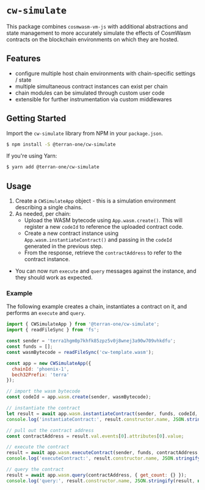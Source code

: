 # `cw-simulate`

This package combines `cosmwasm-vm-js` with additional abstractions and state management to
more accurately simulate the effects of CosmWasm contracts on the blockchain environments on which
they are hosted.

## Features

- configure multiple host chain environments with chain-specific settings / state
- multiple simultaneous contract instances can exist per chain
- chain modules can be simulated through custom user code
- extensible for further instrumentation via custom middlewares


## Getting Started

Import the `cw-simulate` library from NPM in your `package.json`.

```bash
$ npm install -S @terran-one/cw-simulate
```

If you're using Yarn:

```bash
$ yarn add @terran-one/cw-simulate
```

## Usage

1. Create a `CWSimulateApp` object - this is a simulation environment describing a single chains.
2. As needed, per chain:
   - Upload the WASM bytecode using `App.wasm.create()`. This will register a new `codeId` to reference the uploaded contract code.
   - Create a new contract instance using `App.wasm.instantiateContract()` and passing in the `codeId` generated in the previous step.
   - From the response, retrieve the `contractAddress` to refer to the contract instance.
  - You can now run `execute` and `query` messages against the instance, and they should work as expected.
### Example

The following example creates a chain, instantiates a contract on it, and performs an `execute` and `query`.

```javascript
import { CWSimulateApp } from '@terran-one/cw-simulate';
import { readFileSync } from 'fs';

const sender = 'terra1hgm0p7khfk85zpz5v0j8wnej3a90w709vhkdfu';
const funds = [];
const wasmBytecode = readFileSync('cw-template.wasm');

const app = new CWSimulateApp({
  chainId: 'phoenix-1',
  bech32Prefix: 'terra'
});

// import the wasm bytecode
const codeId = app.wasm.create(sender, wasmBytecode);

// instantiate the contract
let result = await app.wasm.instantiateContract(sender, funds, codeId, { count: 0 });
console.log('instantiateContract:', result.constructor.name, JSON.stringify(result, null, 2));

// pull out the contract address
const contractAddress = result.val.events[0].attributes[0].value;

// execute the contract
result = await app.wasm.executeContract(sender, funds, contractAddress, { increment: {} });
console.log('executeContract:', result.constructor.name, JSON.stringify(result, null, 2));

// query the contract
result = await app.wasm.query(contractAddress, { get_count: {} });
console.log('query:', result.constructor.name, JSON.stringify(result, null, 2));
```
